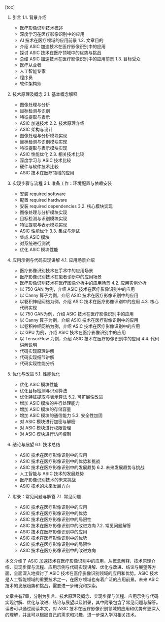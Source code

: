 
[toc]                    
                
                
1. 引言
    1.1. 背景介绍
      - 医疗影像识别技术概述
      - 深度学习在医疗影像识别中的应用
      - AI 技术在医疗领域的应用前景
    1.2. 文章目的
      - 介绍 ASIC 加速技术在医疗影像识别中的应用
      - 探讨 ASIC 技术在医疗领域中的优势与挑战
      - 总结 ASIC 加速技术在医疗影像识别中的应用前景
    1.3. 目标受众
      - 医疗从业者
      - 人工智能专家
      - 程序员
      - 软件架构师

2. 技术原理及概念
    2.1. 基本概念解释
      - 图像处理与分析
      - 目标检测与识别
      - 特征提取与表示
      - ASIC 加速技术
    2.2. 技术原理介绍
      - ASIC 架构与设计
      - 图像处理与分析模块实现
      - 目标检测与识别模块实现
      - 特征提取与表示模块实现
      - ASIC 性能优化
    2.3. 相关技术比较
      - 深度学习与 ASIC 技术比较
      - 硬件与软件技术比较
      - ASIC 技术在医疗领域的应用

3. 实现步骤与流程
    3.1. 准备工作：环境配置与依赖安装
      - 安装 required software
      - 配置 required hardware
      - 安装 required dependencies
    3.2. 核心模块实现
      - 图像处理与分析模块实现
      - 目标检测与识别模块实现
      - 特征提取与表示模块实现
      - ASIC 性能优化
    3.3. 集成与测试
      - 集成 ASIC 模块
      - 对系统进行测试
      - 优化 ASIC 模块性能

4. 应用示例与代码实现讲解
    4.1. 应用场景介绍
      - 医疗影像识别技术在手术中的应用场景
      - 医疗影像识别技术在患者诊断中的应用场景
      - 医疗影像识别技术在医疗图像分析中的应用场景
    4.2. 应用实例分析
      - 以 750 GAN 为例，介绍 ASIC 技术在医疗影像识别中的应用
      - 以 Canny 算子为例，介绍 ASIC 技术在医疗影像识别中的应用
      - 以卷积神经网络为例，介绍 ASIC 技术在医疗影像识别中的应用
    4.3. 核心代码实现
      - 以 750 GAN为例，介绍 ASIC 技术在医疗影像识别中的应用
      - 以 Canny 算子为例，介绍 ASIC 技术在医疗影像识别中的应用
      - 以卷积神经网络为例，介绍 ASIC 技术在医疗影像识别中的应用
      - 以 GPU 为例，介绍 ASIC 技术在医疗影像识别中的应用
      - 以 TensorFlow 为例，介绍 ASIC 技术在医疗影像识别中的应用
    4.4. 代码讲解说明
      - 代码实现原理讲解
      - 代码实现细节讲解
      - 代码实现性能分析

5. 优化与改进
    5.1. 性能优化
      - 优化 ASIC 模块性能
      - 优化目标检测与识别算法
      - 优化特征提取与表示算法
    5.2. 可扩展性改进
      - 增加 ASIC 模块的并行处理能力
      - 增加 ASIC 模块的存储容量
      - 增加 ASIC 模块的通信能力
    5.3. 安全性加固
      - 对 ASIC 模块进行加密与解密
      - 对 ASIC 模块进行权限管理
      - 对 ASIC 模块进行访问控制

6. 结论与展望
    6.1. 技术总结
      - ASIC 技术在医疗影像识别中的应用
      - ASIC 技术在医疗影像识别中的优势和挑战
      - ASIC 技术在医疗影像识别中的发展趋势
    6.2. 未来发展趋势与挑战
      - 人工智能与 ASIC 技术的发展趋势
      - 医疗影像识别技术的未来挑战
      - ASIC 技术的未来发展方向

7. 附录：常见问题与解答
    7.1. 常见问题
      - ASIC 技术在医疗影像识别中的应用
      - ASIC 技术在医疗影像识别中的优势
      - ASIC 技术在医疗影像识别中的局限性
      - ASIC 技术在医疗影像识别中的改进方向
    7.2. 常见问题解答
      - ASIC 技术在医疗影像识别中的应用
      - ASIC 技术在医疗影像识别中的优势
      - ASIC 技术在医疗影像识别中的局限性
      - ASIC 技术在医疗影像识别中的改进方向

本文介绍了 ASIC 加速技术在医疗影像识别中的应用，从概念解释、技术原理介绍、实现步骤与流程、应用示例与代码实现讲解、优化与改进、结论与展望等方面，全面深入地探讨了 ASIC 技术在医疗影像识别领域的应用和优势。ASIC 技术是人工智能领域的重要技术之一，在医疗领域也有着广泛的应用前景。未来 ASIC 技术的发展趋势和挑战，需要进一步研究和探索。

文章共有7章，分别为引言、技术原理及概念、实现步骤与流程、应用示例与代码实现讲解、优化与改进、结论与展望以及附录，其中附录包含了常见问题与解答。读者可以通过阅读本文，对 ASIC 技术在医疗影像识别领域的应用和优势有更深入的理解，并且可以根据自己的需求和兴趣，进一步深入学习相关技术。

